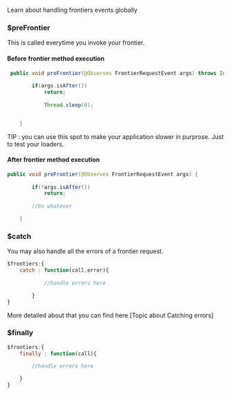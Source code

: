 <!--Topic description-->
<description>Learn about handling frontiers events globally </description>


<diag style="width:700px;height:680px" src="assets/images/diagrams/svg/Frontier-call-flow.svg"></diag>




### $preFrontier
This is called everytime you invoke your frontier.

#### Before frontier method execution
```java
 public void preFrontier(@Observes FrontierRequestEvent args) throws InterruptedException {
        
        if(args.isAfter())
            return;
        
            Thread.sleep(0);


    }

```
TIP : you can use this spot to make your application slower in purprose. Just to test your loaders.

#### After frontier method execution
```java
public void preFrontier(@Observes FrontierRequestEvent args) {
        
        if(!args.isAfter())
            return;
        
        //Do whatever

    }

```


### $catch 
You may also handle all the errors of a frontier request.
```javascript
$frontiers:{
	catch : function(call,error){
	
			//handle errors here

        }
}

```

More detailed about that you can find here [Topic about Catching errors]

### $finally
```javascript
$frontiers:{
	finally : function(call){
	
		//handle errors here

	}
}

```
